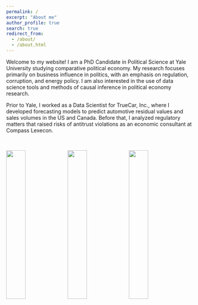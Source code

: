 ```yaml
---
permalink: /
excerpt: "About me"
author_profile: true
search: true
redirect_from: 
  - /about/
  - /about.html
---
```



Welcome to my website! I am a PhD Candidate in Political Science at Yale University studying comparative political economy. My research focuses primarily on business influence in politics, with an emphasis on regulation, corruption, and energy policy. I am also interested in the use of data science tools and methods of causal inference in political economy research. 

Prior to Yale, I worked as a Data Scientist for TrueCar, Inc., where I developed forecasting models to predict automotive residual values and sales volumes in the US and Canada. Before that, I analyzed regulatory matters that raised risks of antitrust violations as an economic consultant at Compass Lexecon. 

&nbsp;

 <p float="left">
  <img src="https://www.trevorincerti.com/images/solar_kamisu.jpeg" width="32%" />
  <img src="https://www.trevorincerti.com/images/plot.jpeg" width="32%" />
  <img src="https://www.trevorincerti.com/images/meti.jpeg" width="32%" /> 
</p>
